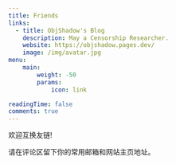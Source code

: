 ```yaml
---
title: Friends
links:
  - title: ObjShadow's Blog
    description: May a Censorship Researcher.
    website: https://objshadow.pages.dev/
    image: /img/avatar.jpg
menu:
    main: 
        weight: -50
        params:
            icon: link

readingTime: false
comments: true
---
```


欢迎互换友链!

请在评论区留下你的常用邮箱和网站主页地址。